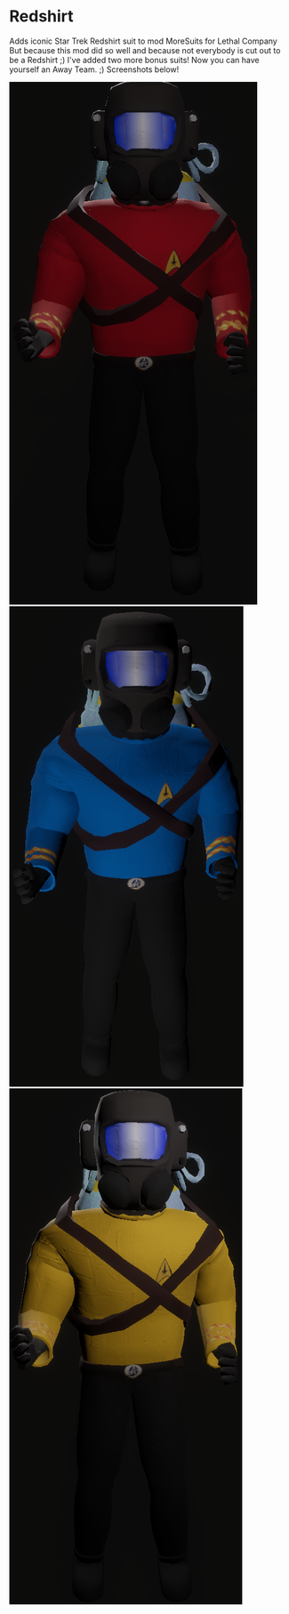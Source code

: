 # Redshirt
Adds iconic Star Trek Redshirt suit to mod MoreSuits for Lethal Company
But because this mod did so well and because not everybody is cut out to be a Redshirt ;) I've added two more bonus suits!
Now you can have yourself an Away Team. ;)
Screenshots below!

![Redshirt]( https://github.com/saintanthony/Redshirt/blob/main/redshirtpreview.png "Redshirt")
![Blueshirt]( https://github.com/saintanthony/Redshirt/blob/main/blueshirtpreview.png "Blueshirt")
![Goldshirt]( https://github.com/saintanthony/Redshirt/blob/main/goldshirtpreview.png "Goldshirt")
